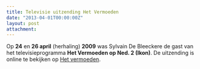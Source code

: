 ```yaml
---
title: Televisie uitzending Het Vermoeden
date: "2013-04-01T00:00:00Z"
layout: post
attachment: 
---
```

Op **24** en **26 april** (herhaling) **2009** was Sylvain De Bleeckere de gast van het televisieprogramma **Het Vermoeden op Ned. 2 (Ikon)**.
 De uitzending is online te bekijken op [Het vermoeden](http://www.npo.nl/het-vermoeden/12-09-2009/POW_00245630).
 
